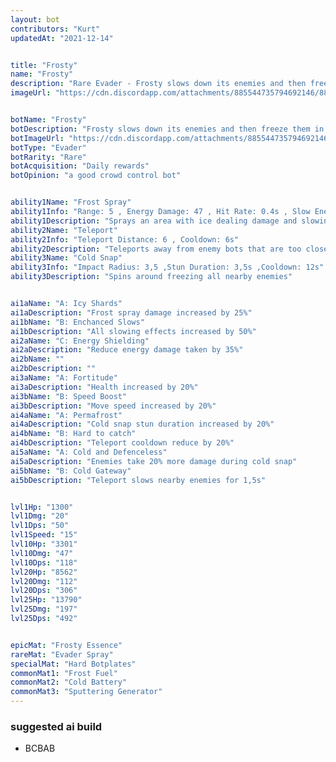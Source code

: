 ```yaml
---
layout: bot
contributors: "Kurt"
updatedAt: "2021-12-14"


title: "Frosty"
name: "Frosty"
description: "Rare Evader - Frosty slows down its enemies and then freeze them in places. Particulary strong against melee bots"
imageUrl: "https://cdn.discordapp.com/attachments/885544735794692146/885547678686142534/frosty.png"


botName: "Frosty"
botDescription: "Frosty slows down its enemies and then freeze them in places. Particulary strong against melee bots"
botImageUrl: "https://cdn.discordapp.com/attachments/885544735794692146/885547678686142534/frosty.png"
botType: "Evader"
botRarity: "Rare"
botAcquisition: "Daily rewards"
botOpinion: "a good crowd control bot"


ability1Name: "Frost Spray"
ability1Info: "Range: 5 , Energy Damage: 47 , Hit Rate: 0.4s , Slow Enemies: 75%"
ability1Description: "Sprays an area with ice dealing damage and slowing enemies"
ability2Name: "Teleport"
ability2Info: "Teleport Distance: 6 , Cooldown: 6s"
ability2Description: "Teleports away from enemy bots that are too close for comfort"
ability3Name: "Cold Snap"
ability3Info: "Impact Radius: 3,5 ,Stun Duration: 3,5s ,Cooldown: 12s"
ability3Description: "Spins around freezing all nearby enemies"


ai1aName: "A: Icy Shards"
ai1aDescription: "Frost spray damage increased by 25%"
ai1bName: "B: Enchanced Slows"
ai1bDescription: "All slowing effects increased by 50%"
ai2aName: "C: Energy Shielding"
ai2aDescription: "Reduce energy damage taken by 35%"
ai2bName: ""
ai2bDescription: ""
ai3aName: "A: Fortitude"
ai3aDescription: "Health increased by 20%"
ai3bName: "B: Speed Boost"
ai3bDescription: "Move speed increased by 20%"
ai4aName: "A: Permafrost"
ai4aDescription: "Cold snap stun duration increased by 20%"
ai4bName: "B: Hard to catch"
ai4bDescription: "Teleport cooldown reduce by 20%"
ai5aName: "A: Cold and Defenceless"
ai5aDescription: "Enemies take 20% more damage during cold snap"
ai5bName: "B: Cold Gateway"
ai5bDescription: "Teleport slows nearby enemies for 1,5s"


lvl1Hp: "1300"
lvl1Dmg: "20"
lvl1Dps: "50"
lvl1Speed: "15"
lvl10Hp: "3301"
lvl10Dmg: "47"
lvl10Dps: "118"
lvl20Hp: "8562"
lvl20Dmg: "112"
lvl20Dps: "306"
lvl25Hp: "13790"
lvl25Dmg: "197"
lvl25Dps: "492"


epicMat: "Frosty Essence"
rareMat: "Evader Spray"
specialMat: "Hard Botplates"
commonMat1: "Frost Fuel"
commonMat2: "Cold Battery"
commonMat3: "Sputtering Generator"
---
```


### suggested ai build
- BCBAB
